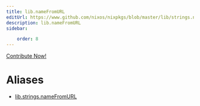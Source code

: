 ```yaml
---
title: lib.nameFromURL
editUrl: https://www.github.com/nixos/nixpkgs/blob/master/lib/strings.nix#L1045C17
description: lib.nameFromURL
sidebar:

    order: 8
---
```


<a href="https://www.github.com/nixos/nixpkgs/blob/master/lib/strings.nix#L1045C17">Contribute Now!</a>


# Aliases

- [lib.strings.nameFromURL](./reference/lib/strings/lib-strings-nameFromURL)


